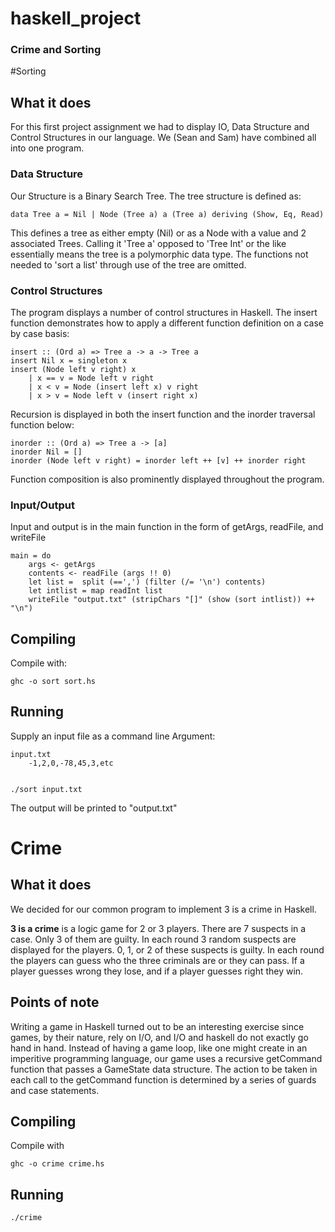 haskell_project
===============
### Crime and Sorting

#Sorting
## What it does
For this first project assignment we had to display IO, Data Structure and Control Structures in our language.
We (Sean and Sam) have combined all into one program.

### Data Structure
Our Structure is a Binary Search Tree. The tree structure is defined as:

    data Tree a = Nil | Node (Tree a) a (Tree a) deriving (Show, Eq, Read)

This defines a tree as either empty (Nil) or as a Node with a value and 2 associated Trees.
Calling it 'Tree a' opposed to 'Tree Int' or the like essentially means the tree is a polymorphic data type.
The functions not needed to 'sort a list' through use of the tree are omitted.

### Control Structures
The program displays a number of control structures in Haskell.
The insert function demonstrates how to apply a different function definition on a case by case basis:

    insert :: (Ord a) => Tree a -> a -> Tree a
    insert Nil x = singleton x
    insert (Node left v right) x
        | x == v = Node left v right
        | x < v = Node (insert left x) v right
        | x > v = Node left v (insert right x) 

Recursion is displayed in both the insert function and the inorder traversal function below:

    inorder :: (Ord a) => Tree a -> [a]
    inorder Nil = []
    inorder (Node left v right) = inorder left ++ [v] ++ inorder right
    
Function composition is also prominently displayed throughout the program. 

### Input/Output
Input and output is in the main function in the form of getArgs, readFile, and writeFile

    main = do
        args <- getArgs
        contents <- readFile (args !! 0)
        let list =  split (==',') (filter (/= '\n') contents)
        let intlist = map readInt list
        writeFile "output.txt" (stripChars "[]" (show (sort intlist)) ++ "\n")

## Compiling
Compile with:

    ghc -o sort sort.hs

## Running
Supply an input file as a command line Argument:

    input.txt
        -1,2,0,-78,45,3,etc
        

    ./sort input.txt
    
The output will be printed to "output.txt"

# Crime

## What it does
We decided for our common program to implement 3 is a crime in Haskell.

**3 is a crime** is a logic game for 2 or 3 players. There are 7 suspects in a case. Only 3 of them are guilty.
In each round 3 random suspects are displayed for the players. 0, 1, or 2 of these suspects is guilty.
In each round the players can guess who the three criminals are or they can pass.
If a player guesses wrong they lose, and if a player guesses right they win. 

## Points of note
Writing a game in Haskell turned out to be an interesting exercise since games, by their nature, rely on I/O, and I/O and haskell do not exactly go hand in hand.
Instead of having a game loop, like one might create in an imperitive programming language, our game uses a recursive getCommand function that passes a GameState data structure. The action to be taken in each call to the getCommand function is determined by a series of guards and case statements.

## Compiling
Compile with

    ghc -o crime crime.hs

## Running

    ./crime




